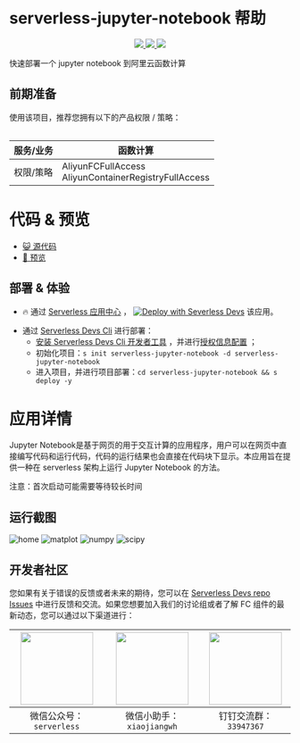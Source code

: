 # serverless-jupyter-notebook 帮助

<p align="center" class="flex justify-center">
    <a href="https://www.serverless-devs.com" class="ml-1">
    <img src="http://editor.devsapp.cn/icon?package=serverless-jupyter-notebook&type=packageType">
  </a>
  <a href="http://www.devsapp.cn/details.html?name=serverless-jupyter-notebook" class="ml-1">
    <img src="http://editor.devsapp.cn/icon?package=serverless-jupyter-notebook&type=packageVersion">
  </a>
  <a href="http://www.devsapp.cn/details.html?name=serverless-jupyter-notebook" class="ml-1">
    <img src="http://editor.devsapp.cn/icon?package=serverless-jupyter-notebook&type=packageDownload">
  </a>
</p>

<description>

快速部署一个 jupyter notebook 到阿里云函数计算

</description>

<table>

## 前期准备
使用该项目，推荐您拥有以下的产品权限 / 策略：

| 服务/业务 | 函数计算 |     
| --- |  --- |   
| 权限/策略 | AliyunFCFullAccess<br/>AliyunContainerRegistryFullAccess |  

</table>

<codepre id="codepre">

# 代码 & 预览

- [ :smiley_cat:  源代码](https://github.com/zjy2414/serverless-jupyter-notebook)
- [:rocket: 预览](http://jupyter-notebook.jupyter-service.1451800943597498.cn-hangzhou.fc.devsapp.net/)

</codepre>

<deploy>

## 部署 & 体验

<appcenter>

-  :fire:  通过 [Serverless 应用中心](https://fcnext.console.aliyun.com/applications/create?serverless-jupyter-notebook) ，
[![Deploy with Severless Devs](https://img.alicdn.com/imgextra/i1/O1CN01w5RFbX1v45s8TIXPz_!!6000000006118-55-tps-95-28.svg)](https://fcnext.console.aliyun.com/applications/create?template=serverless-jupyter-notebook) 该应用。 

</appcenter>

- 通过 [Serverless Devs Cli](https://www.serverless-devs.com/serverless-devs/install) 进行部署：
    - [安装 Serverless Devs Cli 开发者工具](https://www.serverless-devs.com/serverless-devs/install) ，并进行[授权信息配置](https://www.serverless-devs.com/fc/config) ；
    - 初始化项目：`s init serverless-jupyter-notebook -d serverless-jupyter-notebook`   
    - 进入项目，并进行项目部署：`cd serverless-jupyter-notebook && s deploy -y`

</deploy>

<appdetail id="flushContent">

# 应用详情

Jupyter Notebook是基于网页的用于交互计算的应用程序，用户可以在网页中直接编写代码和运行代码，代码的运行结果也会直接在代码块下显示。本应用旨在提供一种在 serverless 架构上运行 Jupyter Notebook 的方法。

注意：首次启动可能需要等待较长时间

## 运行截图

<img src="https://7463-tcb-nkd87viq9wheg653bca0d-a8621b-1304207482.tcb.qcloud.la/Serverless-Jupyter/img1.png" alt="home">

<img src="https://7463-tcb-nkd87viq9wheg653bca0d-a8621b-1304207482.tcb.qcloud.la/Serverless-Jupyter/img2.png" alt="matplot">

<img src="https://7463-tcb-nkd87viq9wheg653bca0d-a8621b-1304207482.tcb.qcloud.la/Serverless-Jupyter/img3.png" alt="numpy">

<img src="https://7463-tcb-nkd87viq9wheg653bca0d-a8621b-1304207482.tcb.qcloud.la/Serverless-Jupyter/img4.png" alt="scipy">


</appdetail>

<devgroup>

## 开发者社区

您如果有关于错误的反馈或者未来的期待，您可以在 [Serverless Devs repo Issues](https://github.com/serverless-devs/serverless-devs/issues) 中进行反馈和交流。如果您想要加入我们的讨论组或者了解 FC 组件的最新动态，您可以通过以下渠道进行：

<p align="center">

| <img src="https://serverless-article-picture.oss-cn-hangzhou.aliyuncs.com/1635407298906_20211028074819117230.png" width="130px" > | <img src="https://serverless-article-picture.oss-cn-hangzhou.aliyuncs.com/1635407044136_20211028074404326599.png" width="130px" > | <img src="https://serverless-article-picture.oss-cn-hangzhou.aliyuncs.com/1635407252200_20211028074732517533.png" width="130px" > |
|--- | --- | --- |
| <center>微信公众号：`serverless`</center> | <center>微信小助手：`xiaojiangwh`</center> | <center>钉钉交流群：`33947367`</center> | 

</p>

</devgroup>